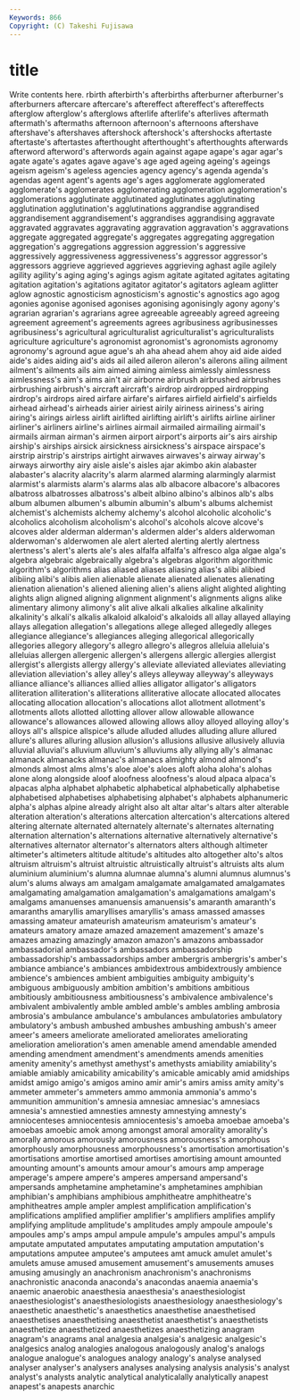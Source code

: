 ```yaml
---
Keywords: 866 
Copyright: (C) Takeshi Fujisawa
---
```


# title

Write contents here.
rbirth afterbirth's afterbirths afterburner afterburner's afterburners aftercare aftercare's aftereffect aftereffect's
aftereffects afterglow afterglow's afterglows afterlife afterlife's afterlives aftermath aftermath's aftermaths
afternoon afternoon's afternoons aftershave aftershave's aftershaves aftershock aftershock's aftershocks aftertaste
aftertaste's aftertastes afterthought afterthought's afterthoughts afterwards afterword afterword's afterwords again
against agape agape's agar agar's agate agate's agates agave agave's
age aged ageing ageing's ageings ageism ageism's ageless agencies agency
agency's agenda agenda's agendas agent agent's agents age's ages agglomerate
agglomerated agglomerate's agglomerates agglomerating agglomeration agglomeration's agglomerations agglutinate agglutinated agglutinates
agglutinating agglutination agglutination's agglutinations aggrandise aggrandised aggrandisement aggrandisement's aggrandises aggrandising
aggravate aggravated aggravates aggravating aggravation aggravation's aggravations aggregate aggregated aggregate's
aggregates aggregating aggregation aggregation's aggregations aggression aggression's aggressive aggressively aggressiveness
aggressiveness's aggressor aggressor's aggressors aggrieve aggrieved aggrieves aggrieving aghast agile
agilely agility agility's aging aging's agings agism agitate agitated agitates
agitating agitation agitation's agitations agitator agitator's agitators agleam aglitter aglow
agnostic agnosticism agnosticism's agnostic's agnostics ago agog agonies agonise agonised
agonises agonising agonisingly agony agony's agrarian agrarian's agrarians agree agreeable
agreeably agreed agreeing agreement agreement's agreements agrees agribusiness agribusinesses agribusiness's
agricultural agriculturalist agriculturalist's agriculturalists agriculture agriculture's agronomist agronomist's agronomists agronomy
agronomy's aground ague ague's ah aha ahead ahem ahoy aid
aide aided aide's aides aiding aid's aids ail ailed aileron
aileron's ailerons ailing ailment ailment's ailments ails aim aimed aiming
aimless aimlessly aimlessness aimlessness's aim's aims ain't air airborne airbrush
airbrushed airbrushes airbrushing airbrush's aircraft aircraft's airdrop airdropped airdropping airdrop's
airdrops aired airfare airfare's airfares airfield airfield's airfields airhead airhead's
airheads airier airiest airily airiness airiness's airing airing's airings airless
airlift airlifted airlifting airlift's airlifts airline airliner airliner's airliners airline's
airlines airmail airmailed airmailing airmail's airmails airman airman's airmen airport
airport's airports air's airs airship airship's airships airsick airsickness airsickness's
airspace airspace's airstrip airstrip's airstrips airtight airwaves airwaves's airway airway's
airways airworthy airy aisle aisle's aisles ajar akimbo akin alabaster
alabaster's alacrity alacrity's alarm alarmed alarming alarmingly alarmist alarmist's alarmists
alarm's alarms alas alb albacore albacore's albacores albatross albatrosses albatross's
albeit albino albino's albinos alb's albs album albumen albumen's albumin
albumin's album's albums alchemist alchemist's alchemists alchemy alchemy's alcohol alcoholic
alcoholic's alcoholics alcoholism alcoholism's alcohol's alcohols alcove alcove's alcoves alder
alderman alderman's aldermen alder's alders alderwoman alderwoman's alderwomen ale alert
alerted alerting alertly alertness alertness's alert's alerts ale's ales alfalfa
alfalfa's alfresco alga algae alga's algebra algebraic algebraically algebra's algebras
algorithm algorithmic algorithm's algorithms alias aliased aliases aliasing alias's alibi
alibied alibiing alibi's alibis alien alienable alienate alienated alienates alienating
alienation alienation's aliened aliening alien's aliens alight alighted alighting alights
align aligned aligning alignment alignment's alignments aligns alike alimentary alimony
alimony's alit alive alkali alkalies alkaline alkalinity alkalinity's alkali's alkalis
alkaloid alkaloid's alkaloids all allay allayed allaying allays allegation allegation's
allegations allege alleged allegedly alleges allegiance allegiance's allegiances alleging allegorical
allegorically allegories allegory allegory's allegro allegro's allegros alleluia alleluia's alleluias
allergen allergenic allergen's allergens allergic allergies allergist allergist's allergists allergy
allergy's alleviate alleviated alleviates alleviating alleviation alleviation's alley alley's alleys
alleyway alleyway's alleyways alliance alliance's alliances allied allies alligator alligator's
alligators alliteration alliteration's alliterations alliterative allocate allocated allocates allocating allocation
allocation's allocations allot allotment allotment's allotments allots allotted allotting allover
allow allowable allowance allowance's allowances allowed allowing allows alloy alloyed
alloying alloy's alloys all's allspice allspice's allude alluded alludes alluding
allure allured allure's allures alluring allusion allusion's allusions allusive allusively
alluvia alluvial alluvial's alluvium alluvium's alluviums ally allying ally's almanac
almanack almanacks almanac's almanacs almighty almond almond's almonds almost alms
alms's aloe aloe's aloes aloft aloha aloha's alohas alone along
alongside aloof aloofness aloofness's aloud alpaca alpaca's alpacas alpha alphabet
alphabetic alphabetical alphabetically alphabetise alphabetised alphabetises alphabetising alphabet's alphabets alphanumeric
alpha's alphas alpine already alright also alt altar altar's altars
alter alterable alteration alteration's alterations altercation altercation's altercations altered altering
alternate alternated alternately alternate's alternates alternating alternation alternation's alternations alternative
alternatively alternative's alternatives alternator alternator's alternators alters although altimeter altimeter's
altimeters altitude altitude's altitudes alto altogether alto's altos altruism altruism's
altruist altruistic altruistically altruist's altruists alts alum aluminium aluminium's alumna
alumnae alumna's alumni alumnus alumnus's alum's alums always am amalgam
amalgamate amalgamated amalgamates amalgamating amalgamation amalgamation's amalgamations amalgam's amalgams amanuenses
amanuensis amanuensis's amaranth amaranth's amaranths amaryllis amaryllises amaryllis's amass amassed
amasses amassing amateur amateurish amateurism amateurism's amateur's amateurs amatory amaze
amazed amazement amazement's amaze's amazes amazing amazingly amazon amazon's amazons
ambassador ambassadorial ambassador's ambassadors ambassadorship ambassadorship's ambassadorships amber ambergris ambergris's
amber's ambiance ambiance's ambiances ambidextrous ambidextrously ambience ambience's ambiences ambient
ambiguities ambiguity ambiguity's ambiguous ambiguously ambition ambition's ambitions ambitious ambitiously
ambitiousness ambitiousness's ambivalence ambivalence's ambivalent ambivalently amble ambled amble's ambles
ambling ambrosia ambrosia's ambulance ambulance's ambulances ambulatories ambulatory ambulatory's ambush
ambushed ambushes ambushing ambush's ameer ameer's ameers ameliorate ameliorated ameliorates
ameliorating amelioration amelioration's amen amenable amend amendable amended amending amendment
amendment's amendments amends amenities amenity amenity's amethyst amethyst's amethysts amiability
amiability's amiable amiably amicability amicability's amicable amicably amid amidships amidst
amigo amigo's amigos amino amir amir's amirs amiss amity amity's
ammeter ammeter's ammeters ammo ammonia ammonia's ammo's ammunition ammunition's amnesia
amnesiac amnesiac's amnesiacs amnesia's amnestied amnesties amnesty amnestying amnesty's amniocenteses
amniocentesis amniocentesis's amoeba amoebae amoeba's amoebas amoebic amok among amongst
amoral amorality amorality's amorally amorous amorously amorousness amorousness's amorphous amorphously
amorphousness amorphousness's amortisation amortisation's amortisations amortise amortised amortises amortising amount
amounted amounting amount's amounts amour amour's amours amp amperage amperage's
ampere ampere's amperes ampersand ampersand's ampersands amphetamine amphetamine's amphetamines amphibian
amphibian's amphibians amphibious amphitheatre amphitheatre's amphitheatres ample ampler amplest amplification
amplification's amplifications amplified amplifier amplifier's amplifiers amplifies amplify amplifying amplitude
amplitude's amplitudes amply ampoule ampoule's ampoules amp's amps ampul ampule
ampule's ampules ampul's ampuls amputate amputated amputates amputating amputation amputation's
amputations amputee amputee's amputees amt amuck amulet amulet's amulets amuse
amused amusement amusement's amusements amuses amusing amusingly an anachronism anachronism's
anachronisms anachronistic anaconda anaconda's anacondas anaemia anaemia's anaemic anaerobic anaesthesia
anaesthesia's anaesthesiologist anaesthesiologist's anaesthesiologists anaesthesiology anaesthesiology's anaesthetic anaesthetic's anaesthetics anaesthetise
anaesthetised anaesthetises anaesthetising anaesthetist anaesthetist's anaesthetists anaesthetize anaesthetized anaesthetizes anaesthetizing
anagram anagram's anagrams anal analgesia analgesia's analgesic analgesic's analgesics analog
analogies analogous analogously analog's analogs analogue analogue's analogues analogy analogy's
analyse analysed analyser analyser's analysers analyses analysing analysis analysis's analyst
analyst's analysts analytic analytical analyticalally analytically anapest anapest's anapests anarchic
